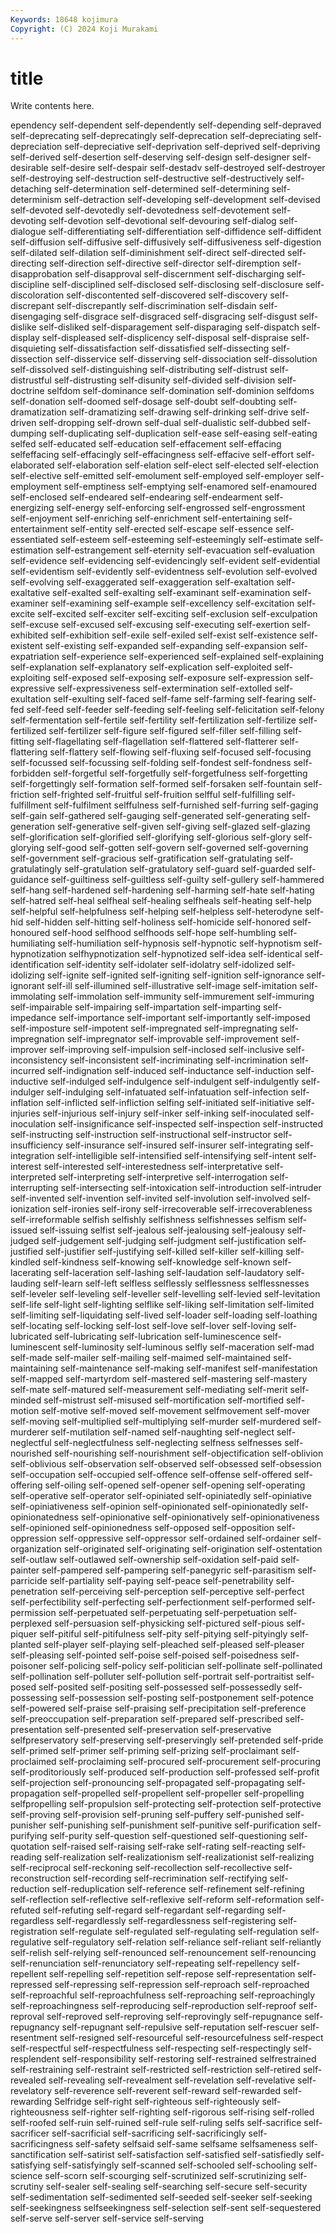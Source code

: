 ```yaml
---
Keywords: 18648 kojimura
Copyright: (C) 2024 Koji Murakami
---
```


# title

Write contents here.



ependency self-dependent self-dependently self-depending self-depraved self-deprecating self-deprecatingly self-deprecation self-depreciating
self-depreciation self-depreciative self-deprivation self-deprived self-depriving self-derived self-desertion self-deserving self-design self-designer
self-desirable self-desire self-despair self-destadv self-destroyed self-destroyer self-destroying self-destruction self-destructive self-destructively
self-detaching self-determination self-determined self-determining self-determinism self-detraction self-developing self-development self-devised self-devoted
self-devotedly self-devotedness self-devotement self-devoting self-devotion self-devotional self-devouring self-dialog self-dialogue self-differentiating
self-differentiation self-diffidence self-diffident self-diffusion self-diffusive self-diffusively self-diffusiveness self-digestion self-dilated self-dilation
self-diminishment self-direct self-directed self-directing self-direction self-directive self-director self-diremption self-disapprobation self-disapproval
self-discernment self-discharging self-discipline self-disciplined self-disclosed self-disclosing self-disclosure self-discoloration self-discontented self-discovered
self-discovery self-discrepant self-discrepantly self-discrimination self-disdain self-disengaging self-disgrace self-disgraced self-disgracing self-disgust
self-dislike self-disliked self-disparagement self-disparaging self-dispatch self-display self-displeased self-displicency self-disposal self-dispraise
self-disquieting self-dissatisfaction self-dissatisfied self-dissecting self-dissection self-disservice self-disserving self-dissociation self-dissolution self-dissolved
self-distinguishing self-distributing self-distrust self-distrustful self-distrusting self-disunity self-divided self-division self-doctrine selfdom
self-dominance self-domination self-dominion selfdoms self-donation self-doomed self-dosage self-doubt self-doubting self-dramatization
self-dramatizing self-drawing self-drinking self-drive self-driven self-dropping self-drown self-dual self-dualistic self-dubbed
self-dumping self-duplicating self-duplication self-ease self-easing self-eating selfed self-educated self-education self-effacement
self-effacing selfeffacing self-effacingly self-effacingness self-effacive self-effort self-elaborated self-elaboration self-elation self-elect
self-elected self-election self-elective self-emitted self-emolument self-employed self-employer self-employment self-emptiness self-emptying
self-enamored self-enamoured self-enclosed self-endeared self-endearing self-endearment self-energizing self-energy self-enforcing self-engrossed
self-engrossment self-enjoyment self-enriching self-enrichment self-entertaining self-entertainment self-entity self-erected self-escape self-essence
self-essentiated self-esteem self-esteeming self-esteemingly self-estimate self-estimation self-estrangement self-eternity self-evacuation self-evaluation
self-evidence self-evidencing self-evidencingly self-evident self-evidential self-evidentism self-evidently self-evidentness self-evolution self-evolved
self-evolving self-exaggerated self-exaggeration self-exaltation self-exaltative self-exalted self-exalting self-examinant self-examination self-examiner
self-examining self-example self-excellency self-excitation self-excite self-excited self-exciter self-exciting self-exclusion self-exculpation
self-excuse self-excused self-excusing self-executing self-exertion self-exhibited self-exhibition self-exile self-exiled self-exist
self-existence self-existent self-existing self-expanded self-expanding self-expansion self-expatriation self-experience self-experienced self-explained
self-explaining self-explanation self-explanatory self-explication self-exploited self-exploiting self-exposed self-exposing self-exposure self-expression
self-expressive self-expressiveness self-extermination self-extolled self-exultation self-exulting self-faced self-fame self-farming self-fearing
self-fed self-feed self-feeder self-feeding self-feeling self-felicitation self-felony self-fermentation self-fertile self-fertility
self-fertilization self-fertilize self-fertilized self-fertilizer self-figure self-figured self-filler self-filling self-fitting self-flagellating
self-flagellation self-flattered self-flatterer self-flattering self-flattery self-flowing self-fluxing self-focused self-focusing self-focussed
self-focussing self-folding self-fondest self-fondness self-forbidden self-forgetful self-forgetfully self-forgetfulness self-forgetting self-forgettingly
self-formation self-formed self-forsaken self-fountain self-friction self-frighted self-fruitful self-fruition selfful self-fulfilling
self-fulfillment self-fulfilment selffulness self-furnished self-furring self-gaging self-gain self-gathered self-gauging self-generated
self-generating self-generation self-generative self-given self-giving self-glazed self-glazing self-glorification self-glorified self-glorifying
self-glorious self-glory self-glorying self-good self-gotten self-govern self-governed self-governing self-government self-gracious
self-gratification self-gratulating self-gratulatingly self-gratulation self-gratulatory self-guard self-guarded self-guidance self-guiltiness self-guiltless
self-guilty self-gullery self-hammered self-hang self-hardened self-hardening self-harming self-hate self-hating self-hatred
self-heal selfheal self-healing selfheals self-heating self-help self-helpful self-helpfulness self-helping self-helpless
self-heterodyne self-hid self-hidden self-hitting self-holiness self-homicide self-honored self-honoured self-hood selfhood
selfhoods self-hope self-humbling self-humiliating self-humiliation self-hypnosis self-hypnotic self-hypnotism self-hypnotization selfhypnotization
self-hypnotized self-idea self-identical self-identification self-identity self-idolater self-idolatry self-idolized self-idolizing self-ignite
self-ignited self-igniting self-ignition self-ignorance self-ignorant self-ill self-illumined self-illustrative self-image self-imitation
self-immolating self-immolation self-immunity self-immurement self-immuring self-impairable self-impairing self-impartation self-imparting self-impedance
self-importance self-important self-importantly self-imposed self-imposture self-impotent self-impregnated self-impregnating self-impregnation self-impregnator
self-improvable self-improvement self-improver self-improving self-impulsion self-inclosed self-inclusive self-inconsistency self-inconsistent self-incriminating
self-incrimination self-incurred self-indignation self-induced self-inductance self-induction self-inductive self-indulged self-indulgence self-indulgent
self-indulgently self-indulger self-indulging self-infatuated self-infatuation self-infection self-inflation self-inflicted self-infliction selfing
self-initiated self-initiative self-injuries self-injurious self-injury self-inker self-inking self-inoculated self-inoculation self-insignificance
self-inspected self-inspection self-instructed self-instructing self-instruction self-instructional self-instructor self-insufficiency self-insurance self-insured
self-insurer self-integrating self-integration self-intelligible self-intensified self-intensifying self-intent self-interest self-interested self-interestedness
self-interpretative self-interpreted self-interpreting self-interpretive self-interrogation self-interrupting self-intersecting self-intoxication self-introduction self-intruder
self-invented self-invention self-invited self-involution self-involved self-ionization self-ironies self-irony self-irrecoverable self-irrecoverableness
self-irreformable selfish selfishly selfishness selfishnesses selfism self-issued self-issuing selfist self-jealous
self-jealousing self-jealousy self-judged self-judgement self-judging self-judgment self-justification self-justified self-justifier self-justifying
self-killed self-killer self-killing self-kindled self-kindness self-knowing self-knowledge self-known self-lacerating self-laceration
self-lashing self-laudation self-laudatory self-lauding self-learn self-left selfless selflessly selflessness selflessnesses
self-leveler self-leveling self-leveller self-levelling self-levied self-levitation self-life self-light self-lighting selflike
self-liking self-limitation self-limited self-limiting self-liquidating self-lived self-loader self-loading self-loathing self-locating
self-locking self-lost self-love self-lover self-loving self-lubricated self-lubricating self-lubrication self-luminescence self-luminescent
self-luminosity self-luminous selfly self-maceration self-mad self-made self-mailer self-mailing self-maimed self-maintained
self-maintaining self-maintenance self-making self-manifest self-manifestation self-mapped self-martyrdom self-mastered self-mastering self-mastery
self-mate self-matured self-measurement self-mediating self-merit self-minded self-mistrust self-misused self-mortification self-mortified
self-motion self-motive self-moved self-movement selfmovement self-mover self-moving self-multiplied self-multiplying self-murder
self-murdered self-murderer self-mutilation self-named self-naughting self-neglect self-neglectful self-neglectfulness self-neglecting selfness
selfnesses self-nourished self-nourishing self-nourishment self-objectification self-oblivion self-oblivious self-observation self-observed self-obsessed
self-obsession self-occupation self-occupied self-offence self-offense self-offered self-offering self-oiling self-opened self-opener
self-opening self-operating self-operative self-operator self-opiniated self-opiniatedly self-opiniative self-opiniativeness self-opinion self-opinionated
self-opinionatedly self-opinionatedness self-opinionative self-opinionatively self-opinionativeness self-opinioned self-opinionedness self-opposed self-opposition self-oppression
self-oppressive self-oppressor self-ordained self-ordainer self-organization self-originated self-originating self-origination self-ostentation self-outlaw
self-outlawed self-ownership self-oxidation self-paid self-painter self-pampered self-pampering self-panegyric self-parasitism self-parricide
self-partiality self-paying self-peace self-penetrability self-penetration self-perceiving self-perception self-perceptive self-perfect self-perfectibility
self-perfecting self-perfectionment self-performed self-permission self-perpetuated self-perpetuating self-perpetuation self-perplexed self-persuasion self-physicking
self-pictured self-pious self-piquer self-pitiful self-pitifulness self-pity self-pitying self-pityingly self-planted self-player
self-playing self-pleached self-pleased self-pleaser self-pleasing self-pointed self-poise self-poised self-poisedness self-poisoner
self-policing self-policy self-politician self-pollinate self-pollinated self-pollination self-polluter self-pollution self-portrait self-portraitist
self-posed self-posited self-positing self-possessed self-possessedly self-possessing self-possession self-posting self-postponement self-potence
self-powered self-praise self-praising self-precipitation self-preference self-preoccupation self-preparation self-prepared self-prescribed self-presentation
self-presented self-preservation self-preservative selfpreservatory self-preserving self-preservingly self-pretended self-pride self-primed self-primer
self-priming self-prizing self-proclaimant self-proclaimed self-proclaiming self-procured self-procurement self-procuring self-proditoriously self-produced
self-production self-professed self-profit self-projection self-pronouncing self-propagated self-propagating self-propagation self-propelled self-propellent
self-propeller self-propelling selfpropelling self-propulsion self-protecting self-protection self-protective self-proving self-provision self-pruning
self-puffery self-punished self-punisher self-punishing self-punishment self-punitive self-purification self-purifying self-purity self-question
self-questioned self-questioning self-quotation self-raised self-raising self-rake self-rating self-reacting self-reading self-realization
self-realizationism self-realizationist self-realizing self-reciprocal self-reckoning self-recollection self-recollective self-reconstruction self-recording self-recrimination
self-rectifying self-reduction self-reduplication self-reference self-refinement self-refining self-reflection self-reflective self-reflexive self-reform
self-reformation self-refuted self-refuting self-regard self-regardant self-regarding self-regardless self-regardlessly self-regardlessness self-registering
self-registration self-regulate self-regulated self-regulating self-regulation self-regulative self-regulatory self-relation self-reliance self-reliant
self-reliantly self-relish self-relying self-renounced self-renouncement self-renouncing self-renunciation self-renunciatory self-repeating self-repellency
self-repellent self-repelling self-repetition self-repose self-representation self-repressed self-repressing self-repression self-reproach self-reproached
self-reproachful self-reproachfulness self-reproaching self-reproachingly self-reproachingness self-reproducing self-reproduction self-reproof self-reproval self-reproved
self-reproving self-reprovingly self-repugnance self-repugnancy self-repugnant self-repulsive self-reputation self-rescuer self-resentment self-resigned
self-resourceful self-resourcefulness self-respect self-respectful self-respectfulness self-respecting self-respectingly self-resplendent self-responsibility self-restoring
self-restrained selfrestrained self-restraining self-restraint self-restricted self-restriction self-retired self-revealed self-revealing self-revealment
self-revelation self-revelative self-revelatory self-reverence self-reverent self-reward self-rewarded self-rewarding Selfridge self-right
self-righteous self-righteously self-righteousness self-righter self-righting self-rigorous self-rising self-rolled self-roofed self-ruin
self-ruined self-rule self-ruling selfs self-sacrifice self-sacrificer self-sacrificial self-sacrificing self-sacrificingly self-sacrificingness
self-safety selfsaid self-same selfsame selfsameness self-sanctification self-satirist self-satisfaction self-satisfied self-satisfiedly
self-satisfying self-satisfyingly self-scanned self-schooled self-schooling self-science self-scorn self-scourging self-scrutinized self-scrutinizing
self-scrutiny self-sealer self-sealing self-searching self-secure self-security self-sedimentation self-sedimented self-seeded self-seeker
self-seeking self-seekingness selfseekingness self-selection self-sent self-sequestered self-serve self-server self-service self-serving
